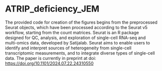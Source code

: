 # ATRIP_deficiency_JEM

The provided code for creation of the figures begins from the 
preprocessed Seurat objects, which have been processed according to the Seurat 
v5 workflow, starting from the count matrices. Seurat is an R package designed 
for QC, analysis, and exploration of single-cell RNA-seq and multi-omics data, 
developed by Satijalab. Seurat aims to enable users to identify and interpret 
sources of heterogeneity from single-cell transcriptomic measurements, and to 
integrate diverse types of single-cell data. The paper is currently in preprint at 
doi: https://doi.org/10.1101/2024.07.22.24310550
